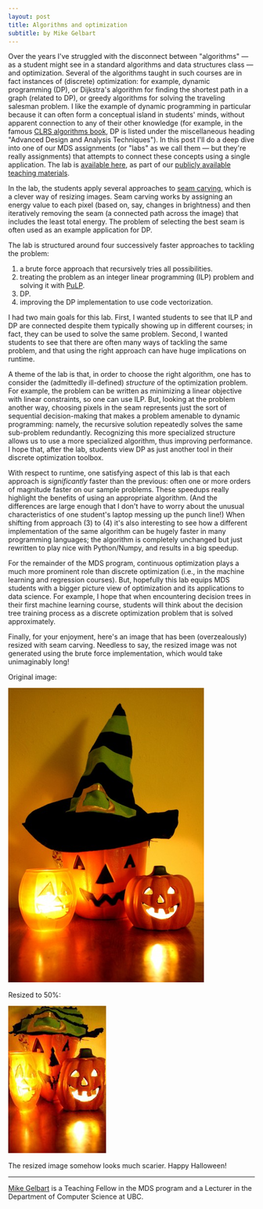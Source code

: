 ```yaml
---
layout: post
title: Algorithms and optimization
subtitle: by Mike Gelbart
---
```


Over the years I've struggled with the disconnect between "algorithms" — as a student might see
in a standard algorithms and data structures class — and optimization. Several of the algorithms taught in such courses
are in fact instances of (discrete) optimization: for example, dynamic programming (DP), or Dijkstra's algorithm for finding the shortest path in a graph (related to DP), or greedy algorithms for solving the traveling salesman problem. I like the example of dynamic programming in particular because it can often form a conceptual island in students' minds, without apparent connection to any of their other knowledge (for example, in the famous [CLRS algorithms book](https://en.wikipedia.org/wiki/Introduction_to_Algorithms), DP is listed under the miscellaneous heading "Advanced Design and Analysis Techniques").
In this post I'll do a deep dive into one of our MDS assignments (or "labs" as we call them — but they're really assignments) that attempts to connect these concepts using a single application.
The lab is [available here](https://github.com/UBC-MDS/DSCI_512_alg-data-struct/blob/master/labs/lab4/lab4.ipynb), as part of our [publicly available teaching materials](https://github.com/UBC-MDS/public).

In the lab,
the students apply several approaches to [seam carving](https://en.wikipedia.org/wiki/Seam_carving), which is a clever way of resizing images. Seam carving works by assigning an energy value to each pixel (based on, say, changes in brightness) and then iteratively removing the seam (a connected path across the image) that includes the least total energy. The problem of selecting the best seam is often used as an example application for DP.

The lab is structured around four successively faster approaches to tackling the problem:

1. a brute force approach that recursively tries all possibilities.
2. treating the problem as an integer linear programming (ILP) problem and solving it with [PuLP](https://pythonhosted.org/PuLP/).
3. DP.
4. improving the DP implementation to use code vectorization.

I had two main goals for this lab. First, I wanted students to see that ILP and DP are connected despite them typically showing up in different courses; in fact, they can be used to solve the same problem. Second, I wanted students to see that there are often many ways of tackling the same problem,
and that using the right approach can have huge implications on runtime.

A theme of the lab is that, in order to choose the right algorithm, one has to consider the (admittedly ill-defined) _structure_ of the optimization problem. For example, the problem can be written as minimizing a linear objective with linear constraints, so one can use ILP.
But, looking at the problem another way, choosing pixels in the seam represents just the sort of sequential decision-making that makes a problem amenable to dynamic programming: namely, the recursive solution repeatedly solves the same sub-problem redundantly. Recognizing this more specialized structure allows us to use a more specialized algorithm, thus improving performance. I hope that, after the lab, students view DP as just another tool in their discrete optimization toolbox.

With respect to runtime, one satisfying aspect of this lab is that each approach is _significantly_ faster than the previous: often one or more orders of magnitude faster on our sample problems. These speedups really highlight the benefits of using an appropriate algorithm. (And the differences are large enough that I don't have to worry about the unusual characteristics of one student's laptop messing up the punch line!) When shifting from approach (3) to (4) it's also interesting to see how a different implementation of the same algorithm can be hugely faster in many programming languages; the algorithm is completely unchanged but just rewritten to play nice with Python/Numpy, and results in a big speedup.

For the remainder of the MDS program, continuous optimization plays a much more prominent role than discrete optimization (i.e., in the machine learning and regression courses). But, hopefully this lab
equips MDS students with a bigger picture view of optimization and its applications to data science.
For example, I hope that when encountering decision trees in their first machine learning course, students will
think about the decision tree training process as a discrete optimization problem that is solved approximately.

Finally, for your enjoyment, here's an image that has been (overzealously) resized with seam carving. Needless to say,
the resized image was not generated using the brute force implementation, which would take unimaginably long!

Original image:

![](/img/blog/jack-o-lantern-400x600.jpg)

Resized to 50%:

![](/img/blog/jack-o-lantern-200x300.jpg)

The resized image somehow looks much scarier. Happy Halloween!

---------

[Mike Gelbart](http://www.cs.ubc.ca/~mgelbart/) is a Teaching Fellow in the MDS program and a Lecturer in the Department of Computer Science at UBC.
